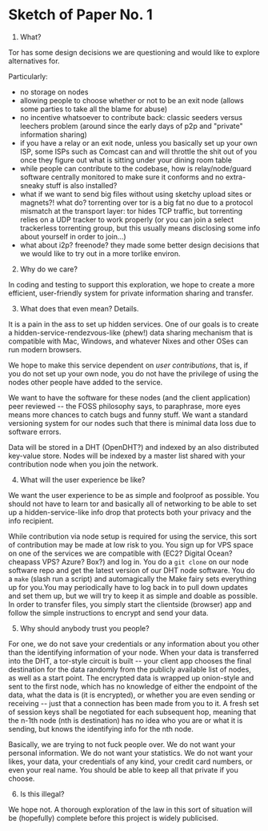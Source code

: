 Sketch of Paper No. 1
=====================

1. What?

Tor has some design decisions we are questioning and would like to explore alternatives for.

Particularly:

* no storage on nodes
* allowing people to choose whether or not to be an exit node (allows some parties to take all the blame for abuse)
* no incentive whatsoever to contribute back: classic seeders versus leechers problem (around since the early days of p2p and "private" information sharing)
* if you have a relay or an exit node, unless you basically set up your own ISP, some ISPs such as Comcast can and will throttle the shit out of you once they figure out what is sitting under your dining room table
* while people can contribute to the codebase, how is relay/node/guard software centrally monitored to make sure it conforms and no extra-sneaky stuff is also installed?
* what if we want to send big files without using sketchy upload sites or magnets?! what do? torrenting over tor is a big fat no due to a protocol mismatch at the transport layer: tor hides TCP traffic, but torrenting relies on a UDP tracker to work properly (or you can join a select trackerless torrenting group, but this usually means disclosing some info about yourself in order to join...)
* what about i2p? freenode? they made some better design decisions that we would like to try out in a more torlike environ.

2. Why do we care?

In coding and testing to support this exploration, we hope to create a more efficient, user-friendly system for private information sharing and transfer.

3. What does that even mean? Details.

It is a pain in the ass to set up hidden services. One of our goals is to create a hidden-service-rendezvous-like (phew!) data sharing mechanism that is compatible with Mac, Windows, and whatever Nixes and other OSes can run modern browsers.

We hope to make this service dependent on *user contributions*, that is, if you do not set up your own node, you do not have the privilege of using the nodes other people have added to the service.

We want to have the software for these nodes (and the client application) peer reviewed -- the FOSS philosophy says, to paraphrase, more eyes means more chances to catch bugs and funny stuff. We want a standard versioning system for our nodes such that there is minimal data loss due to software errors.

Data will be stored in a DHT (OpenDHT?) and indexed by an also distributed key-value store. Nodes will be indexed by a master list shared with your contribution node when you join the network.

4. What will the user experience be like?

We want the user experience to be as simple and foolproof as possible. You should not have to learn tor and basically all of networking to be able to set up a hidden-service-like info drop that protects both your privacy and the info recipient.

While contribution via node setup is required for using the service, this sort of contribution may be made at low risk to you. You sign up for VPS space on one of the services we are compatible with (EC2? Digital Ocean? cheapass VPS? Azure? Box?) and log in. You do a `git clone` on our node software repo and get the latest version of our DHT node software. You do a `make` (slash run a script) and automagically the Make fairy sets everything up for you.You may periodically have to log back in to pull down updates and set them up, but we will try to keep it as simple and doable as possible. In order to transfer files, you simply start the clientside (browser) app and follow the simple instructions to encrypt and send your data.

5. Why should anybody trust you people?

For one, we do not save your credentials or any information about you other than the identifying information of your node. When your data is transferred into the DHT, a tor-style circuit is built -- your client app chooses the final destination for the data randomly from the publicly available list of nodes, as well as a start point. The encrypted data is wrapped up onion-style and sent to the first node, which has no knowledge of either the endpoint of the data, what the data is (it is encrypted), or whether you are even sending or receiving -- just that a connection has been made from you to it. A fresh set of session keys shall be negotiated for each subsequent hop, meaning that the n-1th node (nth is destination) has no idea who you are or what it is sending, but knows the identifying info for the nth node.

Basically, we are trying to not fuck people over. We do not want your personal information. We do not want your statistics. We do not want your likes, your data, your credentials of any kind, your credit card numbers, or even your real name. You should be able to keep all that private if you choose.

6. Is this illegal?

We hope not. A thorough exploration of the law in this sort of situation will be (hopefully) complete before this project is widely publicised.
